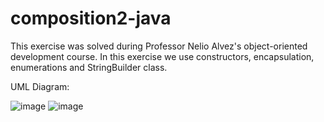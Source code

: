 # composition2-java

This exercise was solved during Professor Nelio Alvez's object-oriented development course. In this exercise we use constructors, encapsulation, enumerations and StringBuilder class.

UML Diagram:

![image](https://user-images.githubusercontent.com/60992933/107134747-a6c13480-68d3-11eb-91e1-bc25404cb3d9.png)
![image](https://user-images.githubusercontent.com/60992933/107134753-ade84280-68d3-11eb-8cab-22db7a35b4e8.png)
